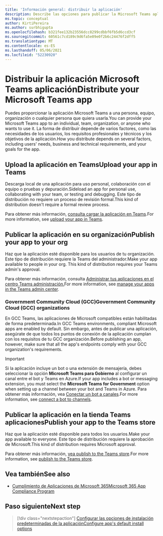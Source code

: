 ```yaml
---
title: 'Información general: distribuir la aplicación'
description: Describe las opciones para publicar la Microsoft Teams aplicación.
ms.topic: conceptual
author: KirtiPereira
ms.author: surbhigupta
ms.openlocfilehash: b321fee132b23556dcc8299cdbbf6fb5d6ccd3cf
ms.sourcegitcommit: 60561c7cd189c9d6fa5e09e0f2b6c24476f2dff5
ms.translationtype: MT
ms.contentlocale: es-ES
ms.lasthandoff: 05/06/2021
ms.locfileid: "52230920"
---
```

# <a name="distribute-your-microsoft-teams-app"></a><span data-ttu-id="68931-103">Distribuir la aplicación Microsoft Teams aplicación</span><span class="sxs-lookup"><span data-stu-id="68931-103">Distribute your Microsoft Teams app</span></span>

<span data-ttu-id="68931-104">Puedes proporcionar la aplicación Microsoft Teams a una persona, equipo, organización o cualquier persona que quiera usarla.</span><span class="sxs-lookup"><span data-stu-id="68931-104">You can provide your Microsoft Teams app to an individual, team, organization, or anyone who wants to use it.</span></span> <span data-ttu-id="68931-105">La forma de distribuir depende de varios factores, como las necesidades de los usuarios, los requisitos profesionales y técnicos y los objetivos de la aplicación.</span><span class="sxs-lookup"><span data-stu-id="68931-105">How you distribute depends on several factors, including users' needs, business and technical requirements, and your goals for the app.</span></span>

## <a name="upload-your-app-in-teams"></a><span data-ttu-id="68931-106">Upload la aplicación en Teams</span><span class="sxs-lookup"><span data-stu-id="68931-106">Upload your app in Teams</span></span>

<span data-ttu-id="68931-107">Descarga local de una aplicación para uso personal, colaboración con el equipo o pruebas y depuración.</span><span class="sxs-lookup"><span data-stu-id="68931-107">Sideload an app for personal use, collaborating with your team, or testing and debugging.</span></span> <span data-ttu-id="68931-108">Este tipo de distribución no requiere un proceso de revisión formal.</span><span class="sxs-lookup"><span data-stu-id="68931-108">This kind of distribution doesn't require a formal review process.</span></span>

<span data-ttu-id="68931-109">Para obtener más información, [consulta cargar la aplicación en Teams](apps-upload.md).</span><span class="sxs-lookup"><span data-stu-id="68931-109">For more information, see [upload your app in Teams](apps-upload.md).</span></span>

## <a name="publish-your-app-to-your-org"></a><span data-ttu-id="68931-110">Publicar la aplicación en su organización</span><span class="sxs-lookup"><span data-stu-id="68931-110">Publish your app to your org</span></span>

<span data-ttu-id="68931-111">Haz que la aplicación esté disponible para los usuarios de tu organización. Este tipo de distribución requiere la Teams del administrador.</span><span class="sxs-lookup"><span data-stu-id="68931-111">Make your app available to people in your org. This kind of distribution requires your Teams admin's approval.</span></span>

<span data-ttu-id="68931-112">Para obtener más información, consulta [Administrar tus aplicaciones en el centro Teams administración.](https://docs.microsoft.com/MicrosoftTeams/manage-apps?toc=%2Fmicrosoftteams%2Fplatform%2Ftoc.json&bc=%2FMicrosoftTeams%2Fbreadcrumb%2Ftoc.json)</span><span class="sxs-lookup"><span data-stu-id="68931-112">For more information, see [manage your apps in the Teams admin center](https://docs.microsoft.com/MicrosoftTeams/manage-apps?toc=%2Fmicrosoftteams%2Fplatform%2Ftoc.json&bc=%2FMicrosoftTeams%2Fbreadcrumb%2Ftoc.json).</span></span>

### <a name="government-community-cloud-gcc-organizations"></a><span data-ttu-id="68931-113">Government Community Cloud (GCC)</span><span class="sxs-lookup"><span data-stu-id="68931-113">Government Community Cloud (GCC) organizations</span></span>

<span data-ttu-id="68931-114">En GCC Teams, las aplicaciones de Microsoft compatibles están habilitadas de forma predeterminada.</span><span class="sxs-lookup"><span data-stu-id="68931-114">In GCC Teams environments, compliant Microsoft apps are enabled by default.</span></span> <span data-ttu-id="68931-115">Sin embargo, antes de publicar una aplicación, asegúrate de que todos los puntos de conexión de la aplicación cumplan con los requisitos de tu GCC organización.</span><span class="sxs-lookup"><span data-stu-id="68931-115">Before publishing an app, however, make sure that all the app's endpoints comply with your GCC organization's requirements.</span></span>

> [!IMPORTANT]
><span data-ttu-id="68931-116">Si la aplicación incluye un bot o una extensión de mensajería, debes seleccionar la opción **Microsoft Teams para Gobierno** al configurar un canal entre el bot y Teams en Azure.</span><span class="sxs-lookup"><span data-stu-id="68931-116">If your app includes a bot or messaging extension, you must select the **Microsoft Teams for Government** option when setting up a channel between your bot and Teams in Azure.</span></span> <span data-ttu-id="68931-117">Para obtener más información, vea [Conectar un bot a canales](/azure/bot-service/bot-service-manage-channels?view=azure-bot-service-4.0&preserve-view=true).</span><span class="sxs-lookup"><span data-stu-id="68931-117">For more information, see [connect a bot to channels](/azure/bot-service/bot-service-manage-channels?view=azure-bot-service-4.0&preserve-view=true).</span></span>

## <a name="publish-your-app-to-the-teams-store"></a><span data-ttu-id="68931-118">Publicar la aplicación en la tienda Teams aplicaciones</span><span class="sxs-lookup"><span data-stu-id="68931-118">Publish your app to the Teams store</span></span>

<span data-ttu-id="68931-119">Haz que la aplicación esté disponible para todos los usuarios.</span><span class="sxs-lookup"><span data-stu-id="68931-119">Make your app available to everyone.</span></span> <span data-ttu-id="68931-120">Este tipo de distribución requiere la aprobación de Microsoft.</span><span class="sxs-lookup"><span data-stu-id="68931-120">This kind of distribution requires Microsoft approval.</span></span>

<span data-ttu-id="68931-121">Para obtener más información, [vea publish to the Teams store](~/concepts/deploy-and-publish/appsource/publish.md).</span><span class="sxs-lookup"><span data-stu-id="68931-121">For more information, see [publish to the Teams store](~/concepts/deploy-and-publish/appsource/publish.md).</span></span>

## <a name="see-also"></a><span data-ttu-id="68931-122">Vea también</span><span class="sxs-lookup"><span data-stu-id="68931-122">See also</span></span>

* [<span data-ttu-id="68931-123">Cumplimiento de Aplicaciones de Microsoft 365</span><span class="sxs-lookup"><span data-stu-id="68931-123">Microsoft 365 App Compliance Program</span></span>](/microsoft-365-app-certification/overview)

## <a name="next-step"></a><span data-ttu-id="68931-124">Paso siguiente</span><span class="sxs-lookup"><span data-stu-id="68931-124">Next step</span></span>

> [!div class="nextstepaction"]
> [<span data-ttu-id="68931-125">Configurar las opciones de instalación predeterminadas de la aplicación</span><span class="sxs-lookup"><span data-stu-id="68931-125">Configure app's default install options</span></span>](~/concepts/deploy-and-publish/add-default-install-scope.md)
